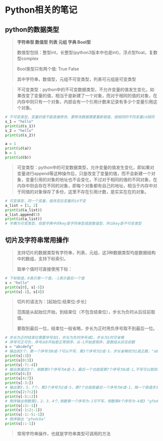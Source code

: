 # Python相关的笔记

## python的数据类型

> **字符串型 数值型 列表 元组 字典 Bool型**
>
> 数值型包括：整型int，长整型(python3版本中也是int)，浮点型float，复数型complex
>
> Bool类型只有两个值: True False
>
> 其中字符串，数值型，元组不可变类型，列表可元组是可变类型
> 

> 不可变类型：python中的不可变数据类型，不允许变量的值发生变化，如果改变了变量的值，相当于是新建了一个对象，而对于相同的值的对象，在内存中则只有一个对象，内部会有一个引用计数来记录有多少个变量引用这个对象。
> 
```python
# 不可变类型，变量的值不能直接修改，要修改数据需要重新赋值，值相同的不同变量id相同
s_1 = "hello"
print(id(s_1))
s_2 = "hello"
print(id(s_2))

a = 1
print(id(a))
b = 1
print(id(b))
```
> 可变类型：python中的可变数据类型，允许变量的值发生变化，即如果对变量进行append等这种操作后，只是改变了变量的值，而不会新建一个对象，变量引用的对象的地址也不会变化，不过对于相同的值的不同对象，在内存中则会存在不同的对象，即每个对象都有自己的地址，相当于内存中对于同值的对象保存了多份，这里不存在引用计数，是实实在在的对象。
> 
```python
# 可变类型，同一个变量，值改变后变量的id不变
a_list = [1, 2]
print(id(a_list))
a_list.append(3)
print(id(a_list))
# 字典为可变类型，但是字典中的key是字符串型或是数值型，所以key是不可变类型
```

## 切片及字符串常用操作
> 支持切片的数据类型有字符串，列表，元组，这3种数据类型均是数据结构中的数组，支持下标索引。
>
> 取单个值时可直接使用下标：
 ```python
# 下标取值，0表示第一个值，-1表示最后一个值
s = "hello"
print(s[0], s[-5])
print(s[-1], s[4])
```
> 切片的语法为：[起始位:结束位:步长]
> 
> 范围是从起始位开始，到结束位（不包含结束位），步长为负时从后往前取值。
> 
> 要取到最后一位，结束位一般省略，步长为正时用负序号取不到最后一位。
> 
```python
# 步长为正时结束位需要序号加1，步长为负时序号减1，步长为1时可省略
# 序号可正可负，序号从0开始是正常顺序，从-1开始是倒序，是数组从后往前数
s = "abcdefg"
# 输出前3个，第一个序号为0或-7可以不写，第3个序号为2或-5，步长省略则为1是正数，"abc"
print(s[:3])
print(s[0:3])
print(s[-7:-4])
# 输出第最后3个，倒数第3个序号为4或-3，最后一个也就是第7个序号为6或-1,不写可以取到最后一个值, "efg"
print(s[4:])
print(s[4:7])
print(s[-3:])
# 输出第3，5，7个，第3个序号为2或-5，第7个也就是最后一个序号为6或-1，隔一个取值步长为2，"ceg"
print(s[2:7:2])
print(s[-5::2])
# 倒序输出倒数第1，2，3，4个,倒数第一个序号为-1可不写，倒数第4个序号为-4或3 "gfed"
print(s[:2:-1])
print(s[-1:2:-1])
print(s[-1:-5:-1])
# 倒序输出 "gfedcba"
print(s[::-1])
```
> 常用字符串操作，也就是字符串类型可调用的方法
> 